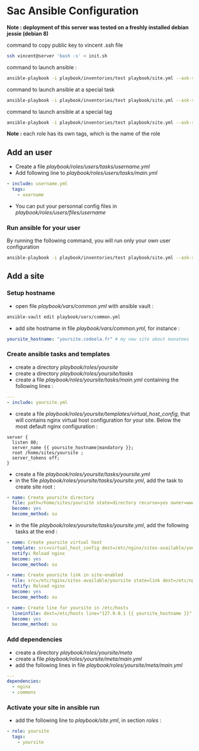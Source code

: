 # Sac Ansible Configuration

**Note : deployment of this server was tested on a freshly installed debian jessie (debian 8)**

command to copy public key to vincent .ssh file

```bash
ssh vincent@server 'bash -s' < init.sh
```

command to launch ansible : 

```bash
ansible-playbook -i playbook/inventories/test playbook/site.yml --ask-su-pass --ask-vault-pass
```

command to launch ansible at a special task

```bash
ansible-playbook -i playbook/inventories/test playbook/site.yml --ask-su-pass --ask-vault-pass --start-at-task="My Task Name"
```

command to launch ansible at a special tag

```bash
ansible-playbook -i playbook/inventories/test playbook/site.yml --ask-su-pass --ask-vault-pass --tags="My tag name"
```

**Note :** each role has its own tags, which is the name of the role

## Add an user

* Create a file *playbook/roles/users/tasks/username.yml*
* Add following line to *playbook/roles/users/tasks/main.yml*
```yaml
- include: username.yml
  tags:
    - username
```
* You can put your personnal config files in *playbook/roles/users/files/username*

### Run ansible for your user

By running the following command, you will run only your own user configuration

```bash
ansible-playbook -i playbook/inventories/test playbook/site.yml --ask-su-pass --ask-vault-pass --tags="username"
```

## Add a site

### Setup hostname

* open file *playbook/vars/common.yml* with ansible vault :
```bash
ansible-vault edit playbook/vars/common.yml
```
* add site hostname in file *playbook/vars/common.yml*, for instance : 
```yaml
yoursite_hostname: "yoursite.cedeela.fr" # my new site about manatees
```

### Create ansible tasks and templates

* create a directory *playbook/roles/yoursite*
* create a directory *playbook/roles/yoursite/tasks*
* create a file *playbook/roles/yoursite/tasks/main.yml* containing the following lines :
```yaml
---
- include: yoursite.yml
```
* create a file *playbook/roles/yoursite/templates/virtual_host_config*, that will contains nginx virtual host configuration for your site. Below the most default nginx configuration :
```
server {
  listen 80;
  server_name {{ yoursite_hostname|mandatory }};
  root /home/sites/yoursite ;
  server_tokens off;
}
```
* create a file *playbook/roles/yoursite/tasks/yoursite.yml*
* in the file *playbook/roles/yoursite/tasks/yoursite.yml*, add the task to create site root :
```yaml
- name: Create yoursite directory
  file: path=/home/sites/yoursite state=directory recurse=yes owner=www-data group=www-data mode=0755
  become: yes
  become_method: su
```
* in the file *playbook/roles/yoursite/tasks/yoursite.yml*, add the following tasks at the end :
```yaml
- name: Create yoursite virtual host
  template: src=virtual_host_config dest=/etc/nginx/sites-available/yoursite
  notify: Reload nginx
  become: yes
  become_method: su

- name: Create yoursite link in site-enabled
  file: src=/etc/nginx/sites-available/yoursite state=link dest=/etc/nginx/sites-enabled/yoursite
  notify: Reload nginx
  become: yes
  become_method: su

- name: Create line for yoursite in /etc/hosts
  lineinfile: dest=/etc/hosts line="127.0.0.1 {{ yoursite_hostname }}" insertafter="^127"
  become: yes
  become_method: su
```

### Add dependencies

* create a directory *playbook/roles/yoursite/meta*
* create a file *playbook/roles/yoursite/meta/main.yml*
* add the following lines in file *playbook/roles/yoursite/meta/main.yml*
```yaml
---
dependencies:
  - nginx
  - commons
```

### Activate your site in ansible run

* add the following line to *playbook/site.yml*, in section *roles* :
```yaml
- role: yoursite
  tags:
    - yoursite
```

